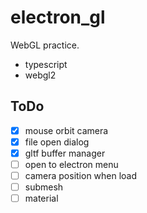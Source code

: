 # electron_gl

WebGL practice.

* typescript
* webgl2

## ToDo

* [x] mouse orbit camera
* [x] file open dialog
* [x] gltf buffer manager
* [ ] open to electron menu
* [ ] camera position when load
* [ ] submesh
* [ ] material
